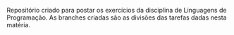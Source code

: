 Repositório criado para postar os exercícios da disciplina de Linguagens de Programação. As branches criadas são as divisões das tarefas dadas nesta matéria.
